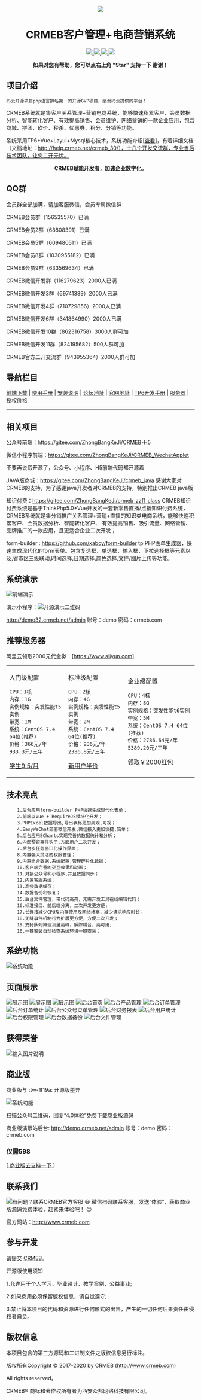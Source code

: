 
<p align="center">
    <img src="https://images.gitee.com/uploads/images/2018/1214/151026_2299df23_892944.gif" />
</p>
<h1 align="center"> CRMEB客户管理+电商营销系统</h1> 
<p align="center">
    <a href="http://www.crmeb.com">
        <img src="https://img.shields.io/badge/OfficialWebsite-CRMEB-yellow.svg" />
    </a>
<a href="http://www.crmeb.com">
        <img src="https://img.shields.io/badge/Licence-GPL3.0-green.svg?style=flat" />
    </a>
    <a href="http://www.crmeb.com">
        <img src="https://img.shields.io/badge/Edition-3.1-blue.svg" />
    </a>
     <a href="https://gitee.com/ZhongBangKeJi/CRMEB/repository/archive/master.zip">
        <img src="https://img.shields.io/badge/download-80m-red.svg" />
    </a>
    </p>
<p align="center">    
    <b>如果对您有帮助，您可以点右上角 "Star" 支持一下 谢谢！</b>
<br/>
</p>

## 项目介绍

    码云开源项目php语言排名第一的开源GVP项目，感谢码云提供的平台！

   CRMEB系统就是集客户关系管理+营销电商系统，能够快速积累客户、会员数据分析、智能转化客户、有效提高销售、会员维护、网络营销的一款企业应用，包含商城、拼团、砍价、秒杀、优惠券、积分、分销等功能。

   系统采用TP6+Vue+Layui+Mysql核心技术，系统功能介绍[<a href="http://help.crmeb.net/crmeb_30/1345181">查看</a>]，有着详细文档（文档地址：http://help.crmeb.net/crmeb_30/），十几个开发交流群，专业售后技术团队，让您二开无忧。
<p align="center">    
    <b>CRMEB赋能开发者，加速企业数字化。</b>
<br/>

## QQ群

会员群全部加满，请加客服微信，会员专属微信群

CRMEB会员群（156535570）已满

CRMEB会员2群（68808391）已满

CRMEB会员5群（609480511）已满

CRMEB会员8群（1030955182）已满

CRMEB会员9群（633569634）已满

CRMEB微信开发群（116279623）2000人已满 

CRMEB微信开发3群（69741389）2000人已满

CRMEB微信开发4群（710729856）2000人已满

CRMEB微信开发6群（341864990）2000人已满

CRMEB微信开发10群（862316758）3000人群可加

CRMEB微信开发11群（824195682）500人群可加 

CRMEB官方二开交流群（943955364）2000人群可加


## 导航栏目

[前端下载](/readme/前端下载地址.md)
 | [使用手册](https://help.crmeb.net)
 | [安装说明](/readme/安装说明.md)
 | [论坛地址](http://bbs.crmeb.net)
 | [官网地址](https://www.crmeb.com)
 | [TP6开发手册](https://www.kancloud.cn/manual/thinkphp6_0/content)
 | [服务器](https://promotion.aliyun.com/ntms/yunparter/invite.html?userCode=dligum2z)
 | [授权价格](http://crmeb.com/web/index/price.html)
- - -

## 相关项目

公众号前端：https://gitee.com/ZhongBangKeJi/CRMEB-H5

微信小程序前端：https://gitee.com/ZhongBangKeJi/CRMEB_WechatApplet

不要再说假开源了，公众号、小程序、H5前端代码都开源着

JAVA版商城：https://gitee.com/ZhongBangKeJi/crmeb_java
感谢大家对CRMEB的支持，为了感谢java开发者对CRMEB的支持，特别推出CRMEB java版

知识付费：https://gitee.com/ZhongBangKeJi/crmeb_zzff_class
CRMEB知识付费系统是基于ThinkPhp5.0+Vue开发的一套新零售直播/点播知识付费系统，CRMEB系统就是集分销推广关系管理+营销+直播的知识类电商系统，能够快速积累客户、会员数据分析、智能转化客户、 有效提高销售、吸引流量、网络营销、品牌推广的一款应用，且更适合企业二次开发；

form-builder : https://github.com/xaboy/form-builder
tp PHP表单生成器，快速生成现代化的form表单。包含复选框、单选框、输入框、下拉选择框等元素以及,省市区三级联动,时间选择,日期选择,颜色选择,文件/图片上传等功能。


##  系统演示

![前端演示](/readme/images/演示二维码.jpg)
      
演示小程序：![开源演示二维码](/readme/images/开源演示二维码.jpg)

http://demo32.crmeb.net/admin  账号：demo  密码：crmeb.com

## 推荐服务器

阿里云领取2000元代金劵：[<a href="https://promotion.aliyun.com/ntms/yunparter/invite.html?userCode=dligum2z">https://www.aliyun.com</a>]
 
 <table><tr><td> 
 
 入门级配置
 ```
 CPU：1核
 内存：1G
 实例规格：突发性能t5实例
 带宽：1M
 系统：CentOS 7.4 64位(推荐)
 价格：366元/年 933.3元/三年
 ```
 <a href="https://promotion.aliyun.com/ntms/yunparter/invite.html?userCode=dligum2z">学生9.5/月</a>
   </td>
 <td>
 
 标准级配置
 ```
 CPU：2核
 内存：4G
 实例规格：突发性能t5实例
 带宽：2M
 系统：CentOS 7.4 64位(推荐)
 价格：936元/年 2386.8元/三年
 ```
 <a href="https://promotion.aliyun.com/ntms/yunparter/invite.html?userCode=dligum2z">新用户半价</a>
 
   </td>
   <td>
 
 企业级配置
 ```
 CPU：4核
 内存：8G
 实例规格：突发性能t6实例
 带宽：5M
 系统：CentOS 7.4 64位(推荐)
 价格：2786.64元/年 5389.20元/三年
 ```
 <a href="https://promotion.aliyun.com/ntms/yunparter/invite.html?userCode=dligum2z">领取￥2000红包</a>
 
   </td>
   </tr></table>
 

## 技术亮点
~~~
    1.后台应用form-builder PHP快速生成现代化表单；
    2.前端以Vue + RequireJS模块化开发；
    3.PHPExcel数据导出,导出表格更加美观,可视；
    4.EasyWeChat部署微信开发,微信接入更加快捷,简单；
    5.后台应用ECharts实现完善的数据统计和分析；
    6.内部预留事件钩子,方面用户二次开发；
    7.后台多任务窗口化操作界面；
    8.内置强大灵活的权限管理；
    9.内置组合数据,系统配置,管理碎片化数据；
    10.客户端完善的交互效果和动画；
    11.对接公众号和小程序,并且数据同步；
    12.内置客服系统；
    13.高频数据缓存；
    14.数据备份和恢复；
    15.后台文件管理，带代码高亮，无需开发工具在线编辑代码；
    16.标准接口、前后端分离，二次开发更方便;
    17.长连接减少CPU及内存使用及网络堵塞，减少请求响应时长；
    18.无缝事件机制行为扩展更方便，方便二次开发；
    19.支持队列降低流量高峰，解除耦合，高可用;
    16.一键安装自动检查系统环境一键安装；
~~~
## 系统功能
![系统功能](/readme/images/系统功能.jpg)

## 页面展示
![展示图](/readme/images/展示图_01.jpg "展示图.png")
![展示图](/readme/images/展示图_02.jpg "展示图.png")
![展示图](/readme/images/展示图_03.jpg "展示图.png")
![后台首页](/readme/images/后台首页.png "后台首页.png")
![后台产品管理](/readme/images/后台产品管理.png "后台产品管理.png")
![后台订单管理](/readme/images/后台订单管理.png "后台订单管理.png")
![后台订单统计](/readme/images/后台订单统计.png "后台订单统计.png")
![后台公众号菜单管理](/readme/images/后台公众号菜单管理.png "后台公众号菜单管理.png")
![后台财务报表](/readme/images/后台财务报表.png "后台财务报表.png")
![后台用户统计](/readme/images/后台用户统计.png "后台用户统计.png")
![后台权限管理](/readme/images/后台权限管理.png "后台权限管理.png")
![后台数据备份](/readme/images/后台数据备份.png "后台数据备份.png")
![后台文件管理](/readme/images/后台文件管理.png "后台文件管理.png")

## 获得荣誉
![输入图片说明](https://images.gitee.com/uploads/images/2019/0805/111208_eb4fe823_892944.jpeg "WechatIMG2434.jpeg")



## 商业版

商业版与 :tw-1f19a: 开源版差异

![系统功能](/readme/images/商业版对比.jpg)

扫描公众号二维码，回复“4.0体验”免费下载商业版源码

商业版演示站后台: http://demo.crmeb.net/admin  账号：demo  密码：crmeb.com

### 仅需598

[<a href='https://s.click.taobao.com/W7hVkLw' target="_blank"> 商业版去支持一下 </a>]


## 联系我们

![有问题？联系CRMEB官方客服](https://images.gitee.com/uploads/images/2020/0828/111207_87f408c4_1491977.jpeg "微信图片_20200828111018.jpg")
   :satisfied: 微信扫码联系客服，发送“体验”，获取商业版源码免费体验，赶紧来体验吧！ :wink: 

官方网站：http://www.crmeb.com

## 参与开发

请提交 [CRMEB](https://gitee.com/ZhongBangKeJi/CRMEB/pulls)。

开源版使用须知

1.允许用于个人学习、毕业设计、教学案例、公益事业;

2.如果商用必须保留版权信息，请自觉遵守;

3.禁止将本项目的代码和资源进行任何形式的出售，产生的一切任何后果责任由侵权者自负。

## 版权信息


本项目包含的第三方源码和二进制文件之版权信息另行标注。

版权所有Copyright © 2017-2020 by CRMEB (http://www.crmeb.com)

All rights reserved。

CRMEB® 商标和著作权所有者为西安众邦网络科技有限公司。
